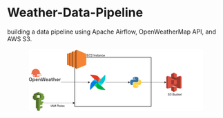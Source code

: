 # Weather-Data-Pipeline
building a data pipeline using Apache Airflow, OpenWeatherMap API, and AWS S3.
<p align="center">
  <img src="awsFinal.drawio.svg" width="80%" />
</p>

